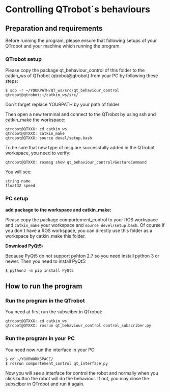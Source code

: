 # Controlling QTrobot´s behaviours

## Preparation and requirements
Before running the program, please ensure that following setups of your QTrobot and your machine which running the program.

### QTrobot setup
Please copy the package qt_behaviour_control of this folder to the catkin_ws of QTrobot (qtrobot@qtrobot) from your PC by following these steps:
```
$ scp -r ~/YOURPATH/QT_ws/src/qt_behaviour_control qtrobot@qtrobot:~/catkin_ws/src/
```
Don´t forget replace YOURPATH by your path of folder

Then open a new terminal and connect to the QTrobot by using ssh and catkin_make the workspace:
```
qtrobot@QTXXX: cd catkin_ws
qtrobot@QTXXX: catkin_make
qtrobot@QTXXX: source devel/setup.bash
```
To be sure that new type of msg are successfully added in the QTrobot workspace, you need to verify:
```
qtrobot@QTXXX: rosmsg show qt_behaviour_control/GestureCommand
```
You will see:
``` 
string name
float32 speed
```

### PC setup
**add package to the workspace and catkin_make:**

Please copy the package comportement_control to your ROS workspace and `catkin_make` your workspace and `source devel/setup.bash`. Of course if you don´t have a ROS workspace, you can directly use this folder as a workspace by catkin_make this folder.

**Download PyQt5:**

Because PyQt5 do not support pyhton 2.7 so you need install python 3 or newer. Then you need to install PyQt5:
``` 
$ python3 -m pip install PyQt5 
```

## How to run the program
### Run the program in the QTrobot
You need at first run the subsciber in QTrobot:
```
qtrobot@QTXXX: cd catkin_ws
qtrobot@QTXXX: rosrun qt_behaviour_control control_subscriber.py
```

### Run the program in your PC
You need now run the interface in your PC:
```
$ cd ~/YOURWORKSPACE/
$ rosrun comportement_control qt_interface.py
```
Now you will see a interface for control the robot and normally when you click button the robot will do the behaviour. If not, you may close the subsciber in QTrobot and run it again.

 
